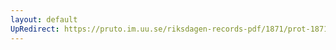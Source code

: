 ```yaml
---
layout: default
UpRedirect: https://pruto.im.uu.se/riksdagen-records-pdf/1871/prot-1871--ak--315/prot-1871--ak--315_007.pdf
---
```

